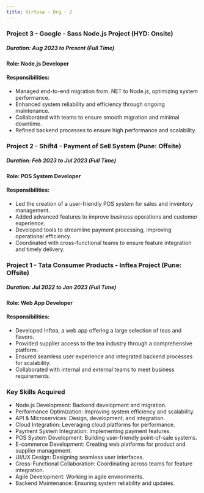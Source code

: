 ```yaml
---
title: Virtusa - Org - 2
---
```


### Project 3 - Google - Sass Node.js Project (HYD: Onsite)

##### Duration: Aug 2023 to Present (Full Time)

#### Role: Node.js Developer

#### Responsibilities:

- Managed end-to-end migration from .NET to Node.js, optimizing system performance.
- Enhanced system reliability and efficiency through ongoing maintenance.
- Collaborated with teams to ensure smooth migration and minimal downtime.
- Refined backend processes to ensure high performance and scalability.

### Project 2 - Shift4 - Payment of Sell System (Pune: Offsite)

##### Duration: Feb 2023 to Jul 2023 (Full Time)

#### Role: POS System Developer

#### Responsibilities:

- Led the creation of a user-friendly POS system for sales and inventory management.
- Added advanced features to improve business operations and customer experience.
- Developed tools to streamline payment processing, improving operational efficiency.
- Coordinated with cross-functional teams to ensure feature integration and timely delivery.

### Project 1 - Tata Consumer Products - Inftea Project (Pune: Offsite)

##### Duration: Jul 2022 to Jan 2023 (Full Time)

#### Role: Web App Developer

#### Responsibilities:

- Developed Inftea, a web app offering a large selection of teas and flavors.
- Provided supplier access to the tea industry through a comprehensive platform.
- Ensured seamless user experience and integrated backend processes for scalability.
- Collaborated with internal and external teams to meet business requirements.

### Key Skills Acquired

- Node.js Development: Backend development and migration.
- Performance Optimization: Improving system efficiency and scalability.
- API & Microservices: Design, development, and integration.
- Cloud Integration: Leveraging cloud platforms for performance.
- Payment System Integration: Implementing payment features.
- POS System Development: Building user-friendly point-of-sale systems.
- E-commerce Development: Creating web platforms for product and supplier management.
- UI/UX Design: Designing seamless user interfaces.
- Cross-Functional Collaboration: Coordinating across teams for feature integration.
- Agile Development: Working in agile environments.
- Backend Maintenance: Ensuring system reliability and updates.
